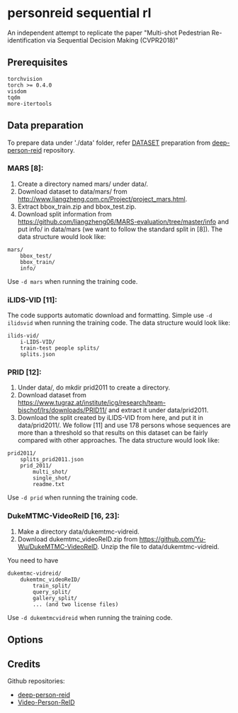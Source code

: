 # personreid sequential rl

An independent attempt to replicate the paper "Multi-shot Pedestrian Re-identification via Sequential Decision Making (CVPR2018)"

## Prerequisites

```
torchvision
torch >= 0.4.0
visdom
tqdm
more-itertools
```

## Data preparation
To prepare data under './data' folder, refer [DATASET](https://github.com/KaiyangZhou/deep-person-reid/blob/master/DATASETS.md) preparation from [deep-person-reid](https://github.com/KaiyangZhou/deep-person-reid) repository. 

### MARS [8]:

1. Create a directory named mars/ under data/.
2. Download dataset to data/mars/ from http://www.liangzheng.com.cn/Project/project_mars.html.
3. Extract bbox_train.zip and bbox_test.zip.
4. Download split information from https://github.com/liangzheng06/MARS-evaluation/tree/master/info and put info/ in data/mars (we want to follow the standard split in [8]). The data structure would look like:

```
mars/
    bbox_test/
    bbox_train/
    info/
```

Use `-d mars` when running the training code.

### iLIDS-VID [11]:

The code supports automatic download and formatting. Simple use `-d ilidsvid` when running the training code. The data structure would look like:

```
ilids-vid/
    i-LIDS-VID/
    train-test people splits/
    splits.json
```

### PRID [12]:

1. Under data/, do mkdir prid2011 to create a directory.
2. Download dataset from https://www.tugraz.at/institute/icg/research/team-bischof/lrs/downloads/PRID11/ and extract it under data/prid2011.
3. Download the split created by iLIDS-VID from here, and put it in data/prid2011/. We follow [11] and use 178 persons whose sequences are more than a threshold so that results on this dataset can be fairly compared with other approaches. The data structure would look like:

```
prid2011/
    splits_prid2011.json
    prid_2011/
        multi_shot/
        single_shot/
        readme.txt
```
Use `-d prid` when running the training code.

### DukeMTMC-VideoReID [16, 23]:

1. Make a directory data/dukemtmc-vidreid.
2. Download dukemtmc_videoReID.zip from https://github.com/Yu-Wu/DukeMTMC-VideoReID. Unzip the file to data/dukemtmc-vidreid. 

You need to have

```
dukemtmc-vidreid/
    dukemtmc_videoReID/
        train_split/
        query_split/
        gallery_split/
        ... (and two license files)
```
Use `-d dukemtmcvidreid` when running the training code.


## Options


## Credits
Github repositories: 

* [deep-person-reid](https://github.com/KaiyangZhou/deep-person-reid)
* [Video-Person-ReID](https://github.com/jiyanggao/Video-Person-ReID)

